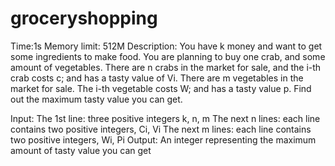 # groceryshopping
Time:1s
Memory limit: 512M
Description:
You have k money and want to get some ingredients to make food.
You are planning to buy one crab, and some amount of vegetables.
There are n crabs in the market for sale, and the i-th crab costs c; and has a tasty value of Vi.
There are m vegetables in the market for sale.
The i-th vegetable costs W; and has a tasty value p.
Find out the maximum tasty value you can get.

Input:
The 1st line: three positive integers k, n, m
The next n lines: each line contains two positive integers, Ci, Vi
The next m lines: each line contains two positive integers, Wi, Pi
Output:
An integer representing the maximum amount of tasty value you can get
